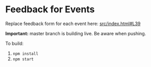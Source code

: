 # Feedback for Events

Replace feedback form for each event here: [src/index.html#L39](src/index.html#L39)

**Important:** master branch is building live. Be aware when pushing.

To build:
1. ```npm install```
2. ```npm start```
